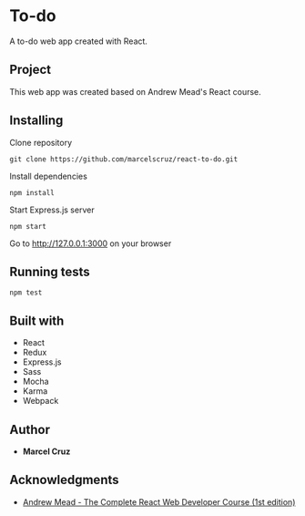 # To-do

A to-do web app created with React.

## Project

This web app was created based on Andrew Mead's React course.

## Installing

Clone repository

```
git clone https://github.com/marcelscruz/react-to-do.git
```

Install dependencies
```
npm install
```

Start Express.js server
```
npm start
```

Go to http://127.0.0.1:3000 on your browser

## Running tests

```
npm test
```

## Built with

* React
* Redux
* Express.js
* Sass
* Mocha
* Karma
* Webpack

## Author

* **Marcel Cruz**

## Acknowledgments

* [Andrew Mead - The Complete React Web Developer Course (1st edition)](https://mead.io/)
